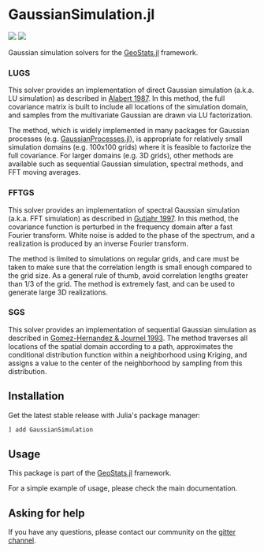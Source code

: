 # GaussianSimulation.jl

[![][travis-img]][travis-url] [![][codecov-img]][codecov-url]

Gaussian simulation solvers for the [GeoStats.jl](https://github.com/JuliaEarth/GeoStats.jl) framework.

### LUGS

This solver provides an implementation of direct Gaussian simulation (a.k.a. LU simulation)
as described in [Alabert 1987](https://link.springer.com/article/10.1007/BF00897191). In this
method, the full covariance matrix is built to include all locations of the simulation domain,
and samples from the multivariate Gaussian are drawn via LU factorization.

The method, which is widely implemented in many packages for Gaussian processes (e.g.
[GaussianProcesses.jl](https://github.com/STOR-i/GaussianProcesses.jl)),
is appropriate for relatively small simulation domains (e.g. 100x100 grids) where it is feasible
to factorize the full covariance. For larger domains (e.g. 3D grids), other methods are available
such as sequential Gaussian simulation, spectral methods, and FFT moving averages.

### FFTGS

This solver provides an implementation of spectral Gaussian simulation (a.k.a. FFT simulation)
as described in [Gutjahr 1997](https://link.springer.com/article/10.1007/BF02769641).
In this method, the covariance function is perturbed in the frequency
domain after a fast Fourier transform. White noise is added to the phase
of the spectrum, and a realization is produced by an inverse Fourier transform.

The method is limited to simulations on regular grids, and care must be taken
to make sure that the correlation length is small enough compared to the grid
size. As a general rule of thumb, avoid correlation lengths greater than 1/3
of the grid. The method is extremely fast, and can be used to generate large
3D realizations.

### SGS

This solver provides an implementation of sequential Gaussian simulation as described in
[Gomez-Hernandez & Journel 1993](https://link.springer.com/chapter/10.1007/978-94-011-1739-5_8).
The method traverses all locations of the spatial domain according to a path, approximates the
conditional distribution function within a neighborhood using Kriging, and assigns a value to
the center of the neighborhood by sampling from this distribution.

## Installation

Get the latest stable release with Julia's package manager:

```julia
] add GaussianSimulation
```

## Usage

This package is part of the [GeoStats.jl](https://github.com/JuliaEarth/GeoStats.jl) framework.

For a simple example of usage, please check the main documentation.

## Asking for help

If you have any questions, please contact our community on the [gitter channel](https://gitter.im/JuliaEarth/GeoStats.jl).

[travis-img]: https://travis-ci.org/JuliaEarth/GaussianSimulation.jl.svg?branch=master
[travis-url]: https://travis-ci.org/JuliaEarth/GaussianSimulation.jl

[codecov-img]: https://codecov.io/gh/JuliaEarth/GaussianSimulation.jl/branch/master/graph/badge.svg
[codecov-url]: https://codecov.io/gh/JuliaEarth/GaussianSimulation.jl

